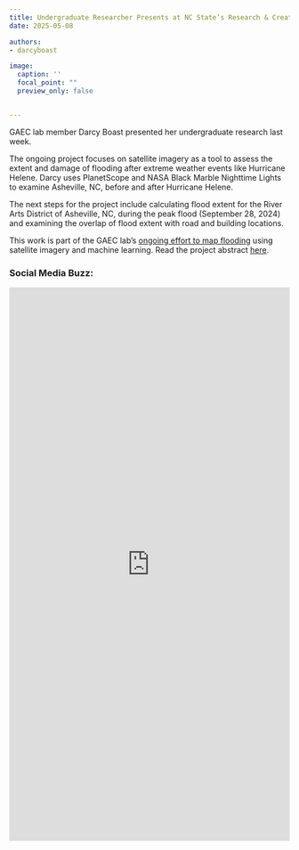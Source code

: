 ```yaml
---
title: Undergraduate Researcher Presents at NC State’s Research & Creativity Symposium
date: 2025-05-08

authors:
- darcyboast

image:
  caption: ''
  focal_point: ""
  preview_only: false


---
```

GAEC lab member Darcy Boast presented her undergraduate research last week.

The ongoing project focuses on satellite imagery as a tool to assess the extent and damage of flooding after extreme weather events like Hurricane Helene. Darcy uses PlanetScope and NASA Black Marble Nighttime Lights to examine Asheville, NC, before and after Hurricane Helene.

The next steps for the project include calculating flood extent for the River Arts District of Asheville, NC, during the peak flood (September 28, 2024) and examining the overlap of flood extent with road and building locations.

This work is part of the GAEC lab’s <a href = 'https://gaec-lab.netlify.app/project/multi-sensor-flood/'>ongoing effort to map flooding</a> using satellite imagery and machine learning. Read the project abstract <a href = 'https://drive.google.com/file/d/1GyFcpMXsRcE1xV5J0HqkzFmQ-fiJ4Myk/view'>here</a>. 

### Social Media Buzz:
<iframe src="https://www.linkedin.com/embed/feed/update/urn:li:share:7323077829590454273" height="995" width="504" frameborder="0" allowfullscreen="" title="Embedded post"></iframe>